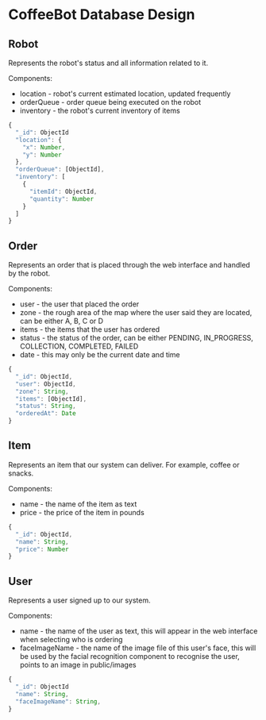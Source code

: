 # CoffeeBot Database Design

## Robot
Represents the robot's status and all information related to it.

Components:
- location - robot's current estimated location, updated frequently
- orderQueue - order queue being executed on the robot
- inventory - the robot's current inventory of items

```javascript
{
  "_id": ObjectId
  "location": {
    "x": Number,
    "y": Number
  },
  "orderQueue": [ObjectId],
  "inventory": [
    {
      "itemId": ObjectId,
      "quantity": Number
    }
  ]
}
```

## Order
Represents an order that is placed through the web interface and handled by the robot.

Components:
- user - the user that placed the order
- zone - the rough area of the map where the user said they are located, can be either A, B, C or D
- items - the items that the user has ordered
- status - the status of the order, can be either PENDING, IN_PROGRESS, COLLECTION, COMPLETED, FAILED
- date - this may only be the current date and time

```javascript
{
  "_id": ObjectId,
  "user": ObjectId,
  "zone": String,
  "items": [ObjectId],
  "status": String,
  "orderedAt": Date
}
```

## Item
Represents an item that our system can deliver. For example, coffee or snacks.

Components:
- name - the name of the item as text
- price - the price of the item in pounds

```javascript
{
  "_id": ObjectId,
  "name": String,
  "price": Number
}
```

## User
Represents a user signed up to our system.

Components:
- name - the name of the user as text, this will appear in the web interface when selecting who is ordering
- faceImageName - the name of the image file of this user's face, this will be used by the facial recognition component to recognise the user, points to an image in public/images

```javascript
{
  "_id": ObjectId
  "name": String,
  "faceImageName": String,
}
```